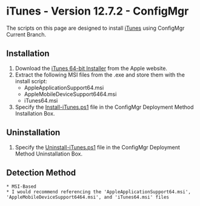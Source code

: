 # iTunes - Version 12.7.2 - ConfigMgr

The scripts on this page are designed to install [iTunes](https://www.apple.com/itunes/) using ConfigMgr Current Branch.

## Installation

1. Download the [iTunes 64-bit Installer](https://secure-appldnld.apple.com/itunes12/091-45357-20180123-72201840-FFEA-11E7-92F9-85B67CCC33A9/iTunes64Setup.exe) from the Apple website.
1. Extract the following MSI files from the .exe and store them with the install script:
    * AppleApplicationSupport64.msi
    * AppleMobileDeviceSupport6464.msi
    * iTunes64.msi
1. Specify the [Install-iTunes.ps1](https://github.com/aentringer/CMAppScripts/raw/master/Apple/iTunes/Install-iTunes.ps1 "Install-iTunes.ps1") file in the ConfigMgr Deployment Method Installation Box.

## Uninstallation

1. Specify the [Uninstall-iTunes.ps1](https://github.com/aentringer/CMAppScripts/raw/master/Apple/iTunes/Uninstall-iTunes.ps1 "Uninstall-iTunes.ps") file in the ConfigMgr Deployment Method Uninstallation Box.

## Detection Method

    * MSI-Based
    * I would recommend referencing the 'AppleApplicationSupport64.msi', 'AppleMobileDeviceSupport6464.msi', and 'iTunes64.msi' files
